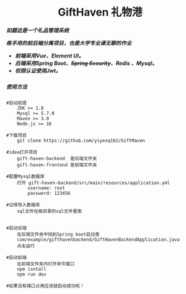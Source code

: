 <center><h1>GiftHaven 礼物港</h1></center>

<h5>如题这是一个礼品管理系统

练手用的前后端分离项目，也是大学专业课无聊的作业

- 前端采用Vue、Element UI。
- 后端采用Spring Boot、~~Spring Security~~、Redis 、Mysql。
- 权限认证使用Jwt。

<h5>使用方法
</h5>

```
#启动前提
	JDK >= 1.8
	Mysql >= 5.7.0
	Maven >= 3.0
	Node.js >= 16

#下载项目
	git clone https://github.com/yiyezq162/GiftMaven

#idea打开项目
	gift-haven-backend	是后端文件夹
	gift-haven-frontend	是前端文件夹
	
#配置Mysql数据库
	打开 gift-haven-backend/src/main/resources/application.yml
    	username: root
    	password: 123456

#记得导入数据库
	sql文件在根目录的sql文件里面


#启动后端
	在后端文件夹中找到Spring boot启动类
	com/example/gifthavenbackend/GiftHavenBackendApplication.java
	点击运行

#启动前端
	在前端文件夹内打开命令窗口
	npm isntall
	npm run dev

#如果没有端口占用应该就启动成功啦！
```

